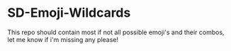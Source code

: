# SD-Emoji-Wildcards
This repo should contain most if not all possible emoji's and their combos, let me know if i'm missing any please!
